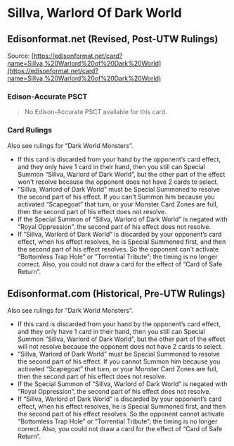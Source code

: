 # Sillva, Warlord Of Dark World

## Edisonformat.net (Revised, Post-UTW Rulings)

Source: [https://edisonformat.net/card?name=Sillva,%20Warlord%20of%20Dark%20World](https://edisonformat.net/card?name=Sillva,%20Warlord%20of%20Dark%20World)

### Edison-Accurate PSCT

> No Edison-Accurate PSCT available for this card.

### Card Rulings

Also see rulings for “Dark World Monsters”.
*   If this card is discarded from your hand by the opponent’s card effect, and they only have 1 card in their hand, then you still can Special Summon “Sillva, Warlord of Dark World”, but the other part of the effect won't resolve because the opponent does not have 2 cards to select.
*   “Sillva, Warlord of Dark World” must be Special Summoned to resolve the second part of his effect. If you can't Summon him because you activated “Scapegoat” that turn, or your Monster Card Zones are full, then the second part of his effect does not resolve.
*   If the Special Summon of “Sillva, Warlord of Dark World” is negated with “Royal Oppression”, the second part of his effect does not resolve.
*   If “Sillva, Warlord of Dark World” is discarded by your opponent’s card effect, when his effect resolves, he is Special Summoned first, and then the second part of his effect resolves. So the opponent can't activate “Bottomless Trap Hole” or “Torrential Tribute”; the timing is no longer correct. Also, you could not draw a card for the effect of “Card of Safe Return”.


## Edisonformat.com (Historical, Pre-UTW Rulings)

Also see rulings for “Dark World Monsters”.

*   If this card is discarded from your hand by the opponent’s card effect, and they only have 1 card in their hand, then you still can Special Summon “Sillva, Warlord of Dark World”, but the other part of the effect will not resolve because the opponent does not have 2 cards to select.
*   “Sillva, Warlord of Dark World” must be Special Summoned to resolve the second part of his effect. If you cannot Summon him because you activated “Scapegoat” that turn, or your Monster Card Zones are full, then the second part of his effect does not resolve.
*   If the Special Summon of “Sillva, Warlord of Dark World” is negated with “Royal Oppression”, the second part of his effect does not resolve.
*   If “Sillva, Warlord of Dark World” is discarded by your opponent’s card effect, when his effect resolves, he is Special Summoned first, and then the second part of his effect resolves. So the opponent cannot activate “Bottomless Trap Hole” or “Torrential Tribute”; the timing is no longer correct. Also, you could not draw a card for the effect of “Card of Safe Return”.



